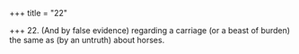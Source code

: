 +++
title = "22"

+++
22. (And by false evidence) regarding a carriage (or a beast of burden) the same as (by an untruth) about horses.
